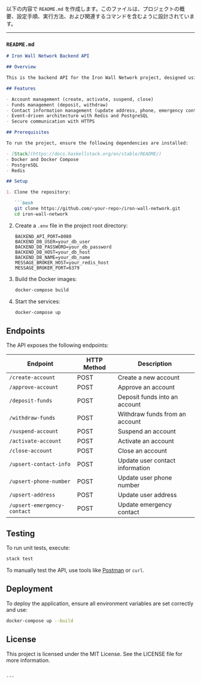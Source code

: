 以下の内容で `README.md` を作成します。このファイルは、プロジェクトの概要、設定手順、実行方法、および関連するコマンドを含むように設計されています。

---

### `README.md`

```markdown
# Iron Wall Network Backend API

## Overview

This is the backend API for the Iron Wall Network project, designed using Haskell and Servant. It follows clean architecture principles, providing modular and maintainable code.

## Features

- Account management (create, activate, suspend, close)
- Funds management (deposit, withdraw)
- Contact information management (update address, phone, emergency contact)
- Event-driven architecture with Redis and PostgreSQL
- Secure communication with HTTPS

## Prerequisites

To run the project, ensure the following dependencies are installed:

- [Stack](https://docs.haskellstack.org/en/stable/README/)
- Docker and Docker Compose
- PostgreSQL
- Redis

## Setup

1. Clone the repository:

   ```bash
   git clone https://github.com/<your-repo>/iron-wall-network.git
   cd iron-wall-network
   ```

2. Create a `.env` file in the project root directory:

   ```env
   BACKEND_API_PORT=8080
   BACKEND_DB_USER=your_db_user
   BACKEND_DB_PASSWORD=your_db_password
   BACKEND_DB_HOST=your_db_host
   BACKEND_DB_NAME=your_db_name
   MESSAGE_BROKER_HOST=your_redis_host
   MESSAGE_BROKER_PORT=6379
   ```

3. Build the Docker images:

   ```bash
   docker-compose build
   ```

4. Start the services:

   ```bash
   docker-compose up
   ```

## Endpoints

The API exposes the following endpoints:

| Endpoint                             | HTTP Method | Description                       |
|--------------------------------------|-------------|-----------------------------------|
| `/create-account`                    | POST        | Create a new account             |
| `/approve-account`                   | POST        | Approve an account               |
| `/deposit-funds`                     | POST        | Deposit funds into an account    |
| `/withdraw-funds`                    | POST        | Withdraw funds from an account   |
| `/suspend-account`                   | POST        | Suspend an account               |
| `/activate-account`                  | POST        | Activate an account              |
| `/close-account`                     | POST        | Close an account                 |
| `/upsert-contact-info`               | POST        | Update user contact information  |
| `/upsert-phone-number`               | POST        | Update user phone number         |
| `/upsert-address`                    | POST        | Update user address              |
| `/upsert-emergency-contact`          | POST        | Update emergency contact         |

## Testing

To run unit tests, execute:

```bash
stack test
```

To manually test the API, use tools like [Postman](https://www.postman.com/) or `curl`.

## Deployment

To deploy the application, ensure all environment variables are set correctly and use:

```bash
docker-compose up --build
```

## License

This project is licensed under the MIT License. See the LICENSE file for more information.
```

---